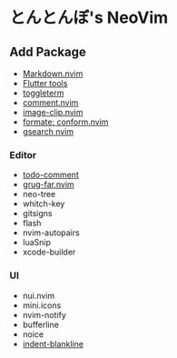 # とんとんぼ's NeoVim

## Add Package

- [Markdown.nvim](https://github.com/MeanderingProgrammer/markdown.nvim)
- [Flutter tools](https://github.com/akinsho/flutter-tools.nvim)
- [toggleterm](https://github.com/akinsho/toggleterm.nvim)
- [comment.nvim](https://github.com/numToStr/Comment.nvim)
- [image-clip.nvim](https://github.com/HakonHarnes/img-clip.nvim)
- [formate: conform.nvim](https://github.com/stevearc/conform.nvim)
- [gsearch nvim](https://github.com/dzfrias/gsearch.nvim?tab=readme-ov-file)

### Editor

- [todo-comment](https://github.com/folke/todo-comments.nvim)
- [grug-far.nvim](https://github.com/MagicDuck/grug-far.nvim)
- neo-tree
- whitch-key
- gitsigns
- flash
- nvim-autopairs
- luaSnip
- xcode-builder

### UI

- nui.nvim
- mini.icons
- nvim-notify
- bufferline
- noice
- [indent-blankline](https://github.com/lukas-reineke/indent-blankline.nvim)
